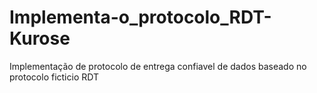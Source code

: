 # Implementa-o_protocolo_RDT-Kurose
Implementação de protocolo de entrega confiavel de dados baseado no protocolo ficticio RDT
